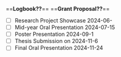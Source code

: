 
==**Logbook??**==
==**Grant Proposal??**==

- [ ] Research Project Showcase 2024-06-
- [ ] Mid-year Oral Presentation 2024-07-15
- [ ] Poster Presentation 2024-09-1
- [ ] Thesis Submission on 2024-11-6
- [ ] Final Oral Presentation 2024-11-24
